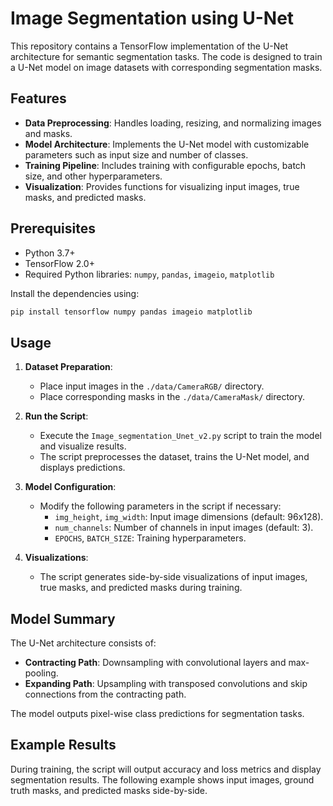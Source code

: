 # Image Segmentation using U-Net

This repository contains a TensorFlow implementation of the U-Net architecture for semantic segmentation tasks. The code is designed to train a U-Net model on image datasets with corresponding segmentation masks.

## Features

- **Data Preprocessing**: Handles loading, resizing, and normalizing images and masks.
- **Model Architecture**: Implements the U-Net model with customizable parameters such as input size and number of classes.
- **Training Pipeline**: Includes training with configurable epochs, batch size, and other hyperparameters.
- **Visualization**: Provides functions for visualizing input images, true masks, and predicted masks.

## Prerequisites

- Python 3.7+
- TensorFlow 2.0+
- Required Python libraries: `numpy`, `pandas`, `imageio`, `matplotlib`

Install the dependencies using:

```bash
pip install tensorflow numpy pandas imageio matplotlib
```

## Usage

1. **Dataset Preparation**:
   - Place input images in the `./data/CameraRGB/` directory.
   - Place corresponding masks in the `./data/CameraMask/` directory.

2. **Run the Script**:
   - Execute the `Image_segmentation_Unet_v2.py` script to train the model and visualize results.
   - The script preprocesses the dataset, trains the U-Net model, and displays predictions.

3. **Model Configuration**:
   - Modify the following parameters in the script if necessary:
     - `img_height`, `img_width`: Input image dimensions (default: 96x128).
     - `num_channels`: Number of channels in input images (default: 3).
     - `EPOCHS`, `BATCH_SIZE`: Training hyperparameters.

4. **Visualizations**:
   - The script generates side-by-side visualizations of input images, true masks, and predicted masks during training.

## Model Summary

The U-Net architecture consists of:
- **Contracting Path**: Downsampling with convolutional layers and max-pooling.
- **Expanding Path**: Upsampling with transposed convolutions and skip connections from the contracting path.

The model outputs pixel-wise class predictions for segmentation tasks.

## Example Results

During training, the script will output accuracy and loss metrics and display segmentation results. The following example shows input images, ground truth masks, and predicted masks side-by-side.


